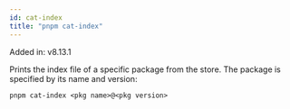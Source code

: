 ```yaml
---
id: cat-index
title: "pnpm cat-index"
---
```


Added in: v8.13.1

Prints the index file of a specific package from the store. The package is specified by its name and version:

```
pnpm cat-index <pkg name>@<pkg version>
```

